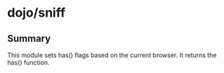 # dojo/sniff

## Summary

This module sets has() flags based on the current browser.
It returns the has() function.
